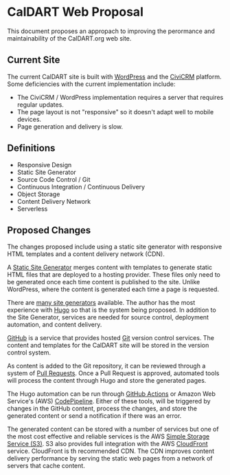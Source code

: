 # CalDART Web Proposal

This document proposes an appropach to improving the perormance and maintainability of the CalDART.org web site.


## Current Site

The current CalDART site is built with [WordPress](https://wordpress.org/) and the [CiviCRM](https://civicrm.org/home) platform. Some deficiencies with the current implementation include:
 * The CiviCRM / WordPress implementation requires a server that requires regular updates.
 * The page layout is not "responsive" so it doesn't adapt well to mobile devices.
 * Page generation and delivery is slow. 

## Definitions

 - Responsive Design
 - Static Site Generator
 - Source Code Control / Git
 - Continuous Integration / Continuous Delivery
 - Object Storage
 - Content Delivery Network
 - Serverless

## Proposed Changes

The changes proposed include using a static site generator with responsive HTML templates and a content delivery network \(CDN\).

A [Static Site Generator](https://gohugo.io/about/benefits/) merges content with templates to generate static HTML files that are deployed to a hosting provider. These files only need to be generated once each time content is published to the site. Unlike WordPress, where the content is generated each time a page is requested.

There are [many site generators](https://jamstack.org/generators/) available. The author has the most experience with [Hugo](https://gohugo.io) so that is the system being proposed. In addition to the Site Generator, services are needed for source control, deployment automation, and content delivery.

[GitHub](https://github.com/) is a service that provides hosted [Git](https://git-scm.com/) version control services. The content and templates for the CalDART site will be stored in the version control system.

As content is added to the Git repository, it can be reviewed through a system of [Pull Requests](https://docs.github.com/en/free-pro-team@latest/github/collaborating-with-issues-and-pull-requests/about-pull-requests).  Once a Pull Request is approved, automated tools will process the content through Hugo and store the generated pages.  

The Hugo automation can be run through [GitHub Actions](https://github.com/features/actions) or Amazon Web Service's (AWS) [CodePipeline](https://aws.amazon.com/codepipeline/).  Either of these tools, will be triggered by changes in the GitHub content, process the changes, and store the generated content or send a notification if there was an error.

The generated content can be stored with a number of services but one of the most cost effective and reliable services is the AWS [Simple Storage Service \(S3\)](https://aws.amazon.com/s3/).  S3 also provides full integration with the AWS [CloudFront](https://aws.amazon.com/cloudfront/) service.  CloudFront is th recommended CDN.  The CDN improves content delivery performance by serving the static web pages from a network of servers that cache content.

